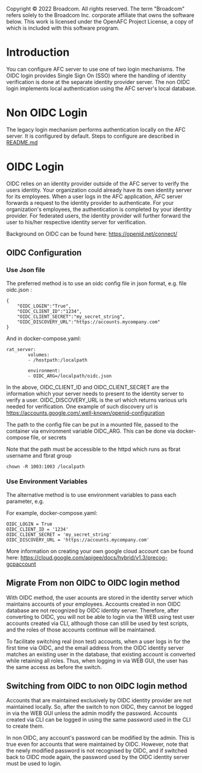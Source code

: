 Copyright © 2022 Broadcom. All rights reserved. The term "Broadcom"
refers solely to the Broadcom Inc. corporate affiliate that owns
the software below.
This work is licensed under the OpenAFC Project License, a copy of which is included with this software program.

# **Introduction**
You can configure AFC server to use one of two login mechanisms.  The OIDC login provides Single Sign On (SSO) where the handling of identity verification is done at the separate identity provider server.  The non OIDC login implements local authentication using the AFC server's local database.

# **Non OIDC Login**
The legacy login mechanism performs authentication locally on the AFC server. It is configured by default.  Steps to configure are described in [README.md](/README.md)

# **OIDC Login**
OIDC relies on an identity provider outside of the AFC server to verify the users identity.  Your organization could already have its own identity server for its employees.  When a user logs in the AFC application, AFC server forwards a request to the identity provider to authenticate.  For your organization's employees, the authentication is completed by your identity provider.  For federated users, the identity provider will further forward the user to his/her respective identity server for verification.

Background on OIDC can be found here: https://openid.net/connect/

## OIDC Configuration
### Use Json file
The preferred method is to use an oidc config file in json format, e.g. file oidc.json :
```
{
    "OIDC_LOGIN":"True",
    "OIDC_CLIENT_ID":"1234",
    "OIDC_CLIENT_SECRET":"my_secret_string",
    "OIDC_DISCOVERY_URL":"https://accounts.mycompany.com"
}
```

And in docker-compose.yaml:
```
rat_server:
        volumes:
        - /hostpath:/localpath

        environment:
        - OIDC_ARG=/localpath/oidc.json
```
In the above, OIDC_CLIENT_ID and OIDC_CLIENT_SECRET are the information which your server needs to present to the identity server to verify a user.  OIDC_DISCOVERY_URL is the url which returns various urls needed for verification.  One example of such discovery url is https://accounts.google.com/.well-known/openid-configuration

The path to the config file can be put in a mounted file, passed to the container via environment variable OIDC_ARG. This can be done via docker-compose file, or secrets

Note that the path must be accessible to the httpd which runs as fbrat username and fbrat group
```
chown -R 1003:1003 /localpath
```
### Use Environment Variables
The alternative method is to use environment variables to pass each parameter, e.g.

For example, docker-compose.yaml:
```
OIDC_LOGIN = True
OIDC_CLIENT_ID = '1234'
OIDC_CLIENT_SECRET = 'my_secret_string'
OIDC_DISCOVERY_URL = 'https://accounts.mycompany.com'
```


More information on creating your own google cloud account can be found here:
https://cloud.google.com/apigee/docs/hybrid/v1.3/precog-gcpaccount


## **Migrate From non OIDC to OIDC login method**
With OIDC method, the user acounts are stored in the identity server which maintains accounts of your employees.  Accounts created in non OIDC database are not recognized by OIDC identity server.  Therefore, after converting to OIDC, you will not be able to login via the WEB using test user accounts created via CLI, although those can still be used by test scripts, and the roles of those accounts continue will be maintained.

To facilitate switching real (non test) accounts, when a user logs in for the first time via OIDC, and the email address from the OIDC identity server matches an existing user in the database, that existing account is converted while retaining all roles. Thus, when logging in via WEB GUI, the user has the same access as before the switch.

## **Switching from OIDC to non OIDC login method**
Accounts that are maintained exclusively by OIDC identity provider are not maintained locally. So, after the switch to non OIDC, they cannot be logged in via the WEB GUI unless the admin modify the password. Accounts created via CLI can be logged in using the same password used in the CLI to create them.

In non OIDC, any account's  password can be modified by the admin.  This is true even for accounts that were maintained by OIDC.  However, note that the newly modified password is not recognised by OIDC, and if switched back to OIDC mode again, the password used by the OIDC identity server must be used to login.
